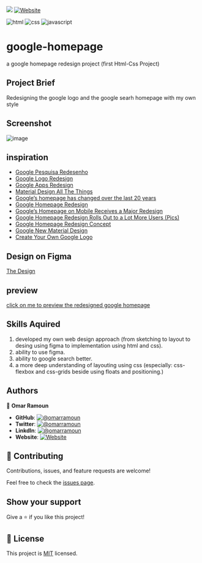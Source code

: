 [![](https://img.shields.io/static/v1?label=BY&message=RAMOUN&color=birghtgreen)](https://omarramoun.com)
[![Website](https://img.shields.io/badge/OmarRamoun.com--yellow?style=social&logo=Firefox)](https://www.omarramoun.com/)

![html](https://img.shields.io/badge/-html-1f1f1f?logo=html5&logoColor=DB709361DAFB&style=for-the-badge)
![css](https://img.shields.io/badge/CSS-fbfbfb?style=for-the-badge&logo=css3&logoColor=DB7093)
![javascript](https://img.shields.io/badge/javascript-CA4245?style=for-the-badge&logo=javascript&logoColor=white)

# google-homepage

a google homepage redesign project (first Html-Css Project)

## Project Brief
Redesigning the google logo and the google searh homepage with my own style

## Screenshot

![image](https://imgur.com/4yrsGcL.png)

## inspiration

+ [Google Pesquisa Redesenho](https://www.behance.net/gallery/96481865/Google-Pesquisa-Redesenho-2020?tracking_source=search_projects_recommended%7Cgoogle%20homepage%20redesign)
+ [Google Logo Redesign](https://www.behance.net/gallery/104603315/Google-Logo-Redesign?tracking_source=search_projects_recommended%7Cgoogle%20homepage%20redesign)
+ [Google Apps Redesign](https://www.behance.net/gallery/71728889/Google-Apps-Redesign?tracking_source=search_projects_recommended%7Cgoogle%20homepage%20redesign)
+ [Material Design All The Things](https://www.behance.net/gallery/67390953/Material-Design-all-the-things)
+ [Google’s homepage has changed over the last 20 years](https://uxdesign.cc/google-how-the-biggest-search-engines-homepage-has-changed-over-the-last-20-years-3b59db931a0d)
+ [Google Homepage Redesign](https://dribbble.com/shots/5633411-Google-Homepage-Redesign#shot-description)
+ [Google’s Homepage on Mobile Receives a Major Redesign](https://www.searchenginejournal.com/googles-homepage-on-mobile-receives-a-major-redesign/275627/#close)
+ [Google Homepage Redesign Rolls Out to a Lot More Users (Pics)](https://news.softpedia.com/news/Google-Homepage-Redesign-Rolls-Out-to-a-Lot-More-Users-Pics-138977.shtml)
+ [Google Homepage Redesign Concept](https://www.behance.net/gallery/66530841/Google-Homepage-Redesign-Concept)
+ [Google New Material Design](https://www.google.com/imgres?imgurl=https%3A%2F%2Flh3.googleusercontent.com%2FZxnXueIhFlAFYyCid-0_IOTlpsw9ws2FWcqkn_kEiaz91wqM4PuKAWxYoodZel_00d42dl1G9i7d1eZcb0Epx2DhXj7huNsyPvct%3Dw1064-v0&imgrefurl=https%3A%2F%2Fmaterial.io%2Fblog%2Fgoogle-material-custom-theme&tbnid=Vwv_E4ZD11H4CM&vet=10CH8QMyihAWoXChMIiMGNy4z16wIVAAAAAB0AAAAAEAI..i&docid=jCB5gJNNNlBRvM&w=1064&h=504&q=google%20logo%20redesign&ved=0CH8QMyihAWoXChMIiMGNy4z16wIVAAAAAB0AAAAAEAI)
+ [Create Your Own Google Logo](https://csfirst.withgoogle.com/c/cs-first/en/create-your-own-google-logo/create-your-own-google-logo/create-your-own-google-logo.html)

## Design on Figma
[The Design](https://www.figma.com/file/TySqwr7Z8q2AtmMOQkzZI7/Google-Home-Page?node-id=0%3A1)

## preview
[click on me to preview the redesigned google homepage](https://omarramoun.github.io/google-homepage/)
## Skills Aquired

1. developed my own web design approach (from sketching to layout to desing using figma to implementation using html and css). 
1. ability to use figma.
1. ability to google search better.
1. a more deep understanding of layouting using css (especially: css-flexbox and css-grids beside using floats and positioning.)

## Authors

👤 **Omar Ramoun**

- **GitHub**: [![@omarramoun](https://img.shields.io/github/followers/OmarRamoun?label=OmarRamoun&style=social)](https://github.com/OmarRamoun)
- **Twitter**: [![@omarramoun](https://img.shields.io/twitter/follow/OmarRamoun?label=OmarRamoun&style=social)](https://twitter.com/OmarRamoun)
- **LinkdIn**: [![@omarramoun](https://img.shields.io/github/followers/OmarRamoun?label=OmarRamoun&logo=linkedin&style=social)](https://www.linkedin.com/in/OmarRamoun/)
- **Website**: [![Website](https://img.shields.io/badge/omarramoun.com--yellow?style=social&logo=Firefox)](https://www.omarramoun.com/)

## 🤝 Contributing

Contributions, issues, and feature requests are welcome!

Feel free to check the [issues page](issues/).

## Show your support

Give a ⭐️ if you like this project!

## 📝 License

This project is [MIT](https://github.com/MrRamoun/NYT-Article-Clone/blob/dev/LICENSE) licensed.
